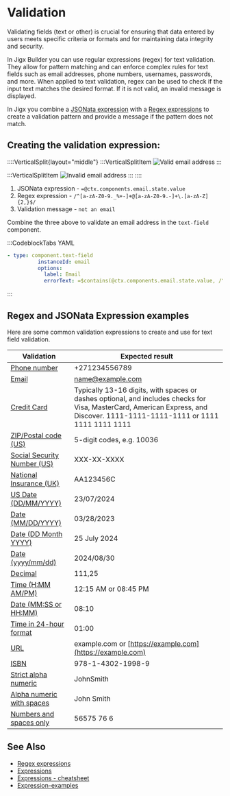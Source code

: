 # Validation

Validating fields (text or other) is crucial for ensuring that data entered by users meets specific criteria or formats and for maintaining data integrity and security.

In Jigx Builder you can use regular expressions (regex) for text validation. They allow for pattern matching and can enforce complex rules for text fields such as email addresses, phone numbers, usernames, passwords, and more. When applied to text validation, regex can be used to check if the input text matches the desired format. If it is not valid, an invalid message is displayed.

In Jigx you combine a [JSONata expression](expressions.md) with a [Regex expressions](https://docs.jigx.com/examples/regex-expressions) to create a validation pattern and provide a message if the pattern does not match.

## Creating the validation expression:

::::VerticalSplit{layout="middle"} :::VerticalSplitItem ![Valid email address](https://archbee-image-uploads.s3.amazonaws.com/x7vdIDH6-ScTprfmi2XXX/NP-TE2sDghjEcBbxXZURF_email-valid.PNG) :::

:::VerticalSplitItem ![Invalid email address](https://archbee-image-uploads.s3.amazonaws.com/x7vdIDH6-ScTprfmi2XXX/47lx4W1RTiP8bQd4wCB_u_email-invalid.PNG) ::: ::::

1. JSONata expression - `=@ctx.components.email.state.value`
2. Regex expression - `/^[a-zA-Z0-9._%+-]+@[a-zA-Z0-9.-]+\.[a-zA-Z]{2,}$/`
3. Validation message - `not an email`

Combine the three above to validate an email address in the `text-field` component.

:::CodeblockTabs YAML

```yaml
- type: component.text-field
          instanceId: email
          options:
            label: Email
            errorText: =$contains(@ctx.components.email.state.value, /^[a-zA-Z0-9._%+-]+@[a-zA-Z0-9.-]+\.[a-zA-Z]{2,}$/) ? '' :'not an email'

```

:::

## Regex and JSONata Expression examples

Here are some common validation expressions to create and use for text field validation.

| **Validation**                                                                        | **Expected result**                                                                                                                                                          |
| ------------------------------------------------------------------------------------- | ---------------------------------------------------------------------------------------------------------------------------------------------------------------------------- |
| [Phone number](https://docs.jigx.com/examples/regex-expressions#1Txjd)                | +271234556789                                                                                                                                                                |
| [Email](https://docs.jigx.com/examples/regex-expressions#hk-Na)                       | [name@example.com](mailto:name@example.com)                                                                                                                                  |
| [Credit Card](https://docs.jigx.com/examples/regex-expressions#BJCon)                 | Typically 13-16 digits, with spaces or dashes optional, and includes checks for Visa, MasterCard, American Express, and Discover. 1111-1111-1111-1111 or 1111 1111 1111 1111 |
| [ZIP/Postal code (US)](https://docs.jigx.com/examples/regex-expressions#GK4pj)        | 5-digit codes, e.g. 10036                                                                                                                                                    |
| [Social Security Number (US)](https://docs.jigx.com/examples/regex-expressions#Jhwil) | XXX-XX-XXXX                                                                                                                                                                  |
| [National Insurance (UK)](https://docs.jigx.com/examples/regex-expressions#rtVZq)     | AA123456C                                                                                                                                                                    |
| [US Date (DD/MM/YYYY)](https://docs.jigx.com/examples/regex-expressions#oEzBT)        | 23/07/2024                                                                                                                                                                   |
| [Date (MM/DD/YYYY)](https://docs.jigx.com/examples/regex-expressions#YCAik)           | 03/28/2023                                                                                                                                                                   |
| [Date (DD Month YYYY)](https://docs.jigx.com/examples/regex-expressions#rNdkI)        | 25 July 2024                                                                                                                                                                 |
| [Date (yyyy/mm/dd)](https://docs.jigx.com/examples/regex-expressions#pwS2M)           | 2024/08/30                                                                                                                                                                   |
| [Decimal](https://docs.jigx.com/examples/regex-expressions#eyUy1)                     | 111,25                                                                                                                                                                       |
| [Time (H:MM AM/PM)](https://docs.jigx.com/examples/regex-expressions#7tIMj)           | 12:15 AM or 08:45 PM                                                                                                                                                         |
| [Date (MM:SS or HH:MM)](https://docs.jigx.com/examples/regex-expressions#ExOYs)       | 08:10                                                                                                                                                                        |
| [Time in 24-hour format](https://docs.jigx.com/examples/regex-expressions#_faOT)      | 01:00                                                                                                                                                                        |
| [URL](https://docs.jigx.com/examples/regex-expressions#ankaP)                         | example.com or [https://example.com](https://example.com)                                                                                                                    |
| [ISBN](https://docs.jigx.com/examples/regex-expressions#jcfEA)                        | 978-1-4302-1998-9                                                                                                                                                            |
| [Strict alpha numeric](https://docs.jigx.com/examples/regex-expressions#-Rg7S)        | JohnSmith                                                                                                                                                                    |
| [Alpha numeric with spaces](https://docs.jigx.com/examples/regex-expressions#kttOe)   | John Smith                                                                                                                                                                   |
| [Numbers and spaces only](https://docs.jigx.com/examples/regex-expressions#8Fe2B)     | 56575 76 6                                                                                                                                                                   |

## See Also

* [Regex expressions](https://docs.jigx.com/examples/regex-expressions)
* [Expressions](expressions.md)
* [Expressions - cheatsheet](expressions-1/expressions-cheatsheet.md)
* [Expression-examples](https://docs.jigx.com/examples/expressions)
